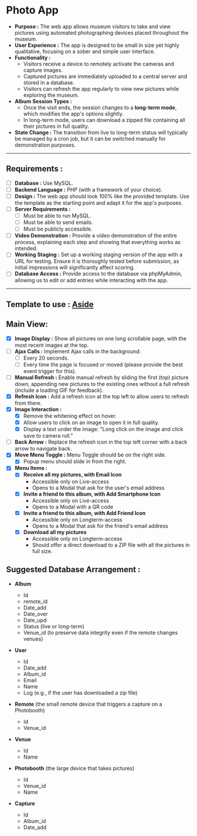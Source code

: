 # Photo App

* __Purpose :__ The web app allows museum visitors to take and view pictures using automated photographing devices placed throughout the museum.
* __User Experience :__ The app is designed to be small in size yet highly qualitative, focusing on a sober and simple user interface.
* __Functionality :__ 
    * Visitors receive a device to remotely activate the cameras and capture images.
    * Captured pictures are immediately uploaded to a central server and stored in a database.
    * Visitors can refresh the app regularly to view new pictures while exploring the museum.
* __Album Session Types :__
    * Once the visit ends, the session changes to a **long-term mode**, which modifies the app's options slightly.
    * In long-term mode, users can download a zipped file containing all their pictures in full quality.
* __State Change :__ The transition from live to long-term status will typically be managed by a cron job, but it can be switched manually for demonstration purposes.

---
## Requirements :

- [ ] __Database :__ Use MySQL.
- [ ] __Backend Language :__ PHP (with a framework of your choice).
- [ ] __Design :__ The web app should look 100% like the provided template. Use the template as the starting point and adapt it for the app's purposes.
- [ ] __Server Requirements :__
  - [ ] Must be able to run MySQL.
  - [ ] Must be able to send emails.
  - [ ] Must be publicly accessible.
- [ ] __Video Demonstration :__ Provide a video demonstration of the entire process, explaining each step and showing that everything works as intended.
- [ ] __Working Staging :__ Set up a working staging version of the app with a URL for testing. Ensure it is thoroughly tested before submission, as initial impressions will significantly affect scoring.
- [ ] __Database Access :__ Provide access to the database via phpMyAdmin, allowing us to edit or add entries while interacting with the app.

---
## Template to use : [Aside](https://uicookies.com/demo/theme/aside/)

## Main View:

- [x] __Image Display :__ Show all pictures on one long scrollable page, with the most recent images at the top.
- [ ] __Ajax Calls :__ Implement Ajax calls in the background:
  - [ ] Every 20 seconds.
  - [ ] Every time the page is focused or moved (please provide the best event trigger for this).
- [ ] __Manual Refresh :__ Enable manual refresh by sliding the first (top) picture down, appending new pictures to the existing ones without a full refresh (include a loading GIF for feedback).
- [x] __Refresh Icon :__ Add a refresh icon at the top left to allow users to refresh from there.
- [x] __Image Interaction :__ 
  - [x] Remove the whitening effect on hover.
  - [x] Allow users to click on an image to open it in full quality.
  - [x] Display a text under the image: "Long click on the image and click save to camera roll."
- [ ] __Back Arrow :__ Replace the refresh icon in the top left corner with a back arrow to navigate back.
- [x] __Move Menu Toggle :__ Menu Toggle should be on the right side.
    - [x] Popup menu should slide in from the right.
- [x] __Menu Items :__
    - [x] __Receive all my pictures, with Email Icon__ 
        * Accessible only on Live-access
        * Opens to a Modal that ask for the user's email address
    - [x] __Invite a friend to this album, with Add Smartphone Icon__
        * Accessible only on Live-access
        * Opens to a Modal with a QR code
    - [x] __Invite a friend to this album, with Add Friend Icon__
        * Accessible only on Longterm-access
        * Opens to a Modal that ask for the friend's email address
    - [x] __Download all my pictures__
        * Accessible only on Longterm-access
        * Should offer a direct download to a ZIP file with all the pictures in full size.
    
## Suggested Database Arrangement :

- __Album__
  - Id
  - remote_id
  - Date_add
  - Date_over
  - Date_upd
  - Status (live or long-term)
  - Venue_id (to preserve data integrity even if the remote changes venues)
  
- __User__
  - Id
  - Date_add
  - Album_id
  - Email
  - Name
  - Log (e.g., if the user has downloaded a zip file)

- __Remote__ (the small remote device that triggers a capture on a Photobooth)
  - Id
  - Venue_id

- __Venue__
  - Id
  - Name

- __Photobooth__ (the large device that takes pictures)
  - Id
  - Venue_id
  - Name

- __Capture__
  - Id
  - Album_id
  - Date_add
    